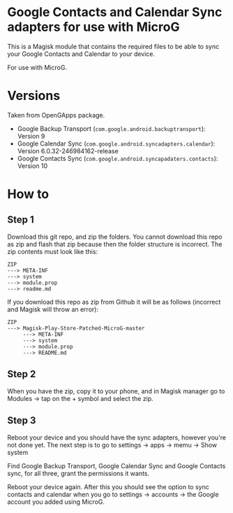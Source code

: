 # Google Contacts and Calendar Sync adapters for use with MicroG

This is a Magisk module that contains the required files to be able to sync your Google Contacts and Calendar to your device.

For use with MicroG.

# Versions

Taken from OpenGApps package.

- Google Backup Transport (`com.google.android.backuptransport`): Version 9
- Google Calendar Sync (`com.google.android.syncadapters.calendar`): Version 6.0.32-246984162-release
- Google Contacts Sync (`com.google.android.syncapadaters.contacts`): Version 10

# How to
## Step 1
Download this git repo, and zip the folders. You cannot download this repo as zip and flash that zip because then the folder structure is incorrect. The zip contents must look like this:
```
ZIP
---> META-INF
---> system
---> module.prop
---> readme.md
```

If you download this repo as zip from Github it will be as follows (incorrect and Magisk will throw an error):
```
ZIP
---> Magisk-Play-Store-Patched-MicroG-master
     ---> META-INF
     ---> system
     ---> module.prop
     ---> README.md
```

## Step 2
When you have the zip, copy it to your phone, and in Magisk manager go to Modules -> tap on the + symbol and select the zip.

## Step 3
Reboot your device and you should have the sync adapters, however you're not done yet. The next step is to go to settings -> apps -> memu -> Show system

Find Google Backup Transport, Google Calendar Sync and Google Contacts sync, for all three, grant the permissions it wants.

Reboot your device again. After this you should see the option to sync contacts and calendar when you go to settings -> accounts -> the Google account you added using MicroG.